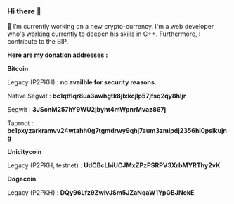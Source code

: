 ### Hi there 👋

🔭 I’m currently working on a new crypto-currency. 
I'm a web developer who's working currently to deepen his skills in C++.
Furthermore, I contribute to the BIP.

**Here are my donation addresses :**

**Bitcoin**

Legacy (P2PKH) : **no availble for security reasons.**

Native Segwit : **bc1qtflqr8ua3awhgtk8jlxkcjlp57jfsq2qy8hljr**

Segwit : **3JScnM257hY9WU2jbyht4mWpnrMvaz867j**

Taproot : **bc1pxyzarkramvv24wtahh0g7tgmdrwy9qhj7aum3zmlpdj2356hl0pslkujng**

**Unicitycoin**

Legacy (P2PKH, testnet) : **UdCBcLbiUCJMxZPzPSRPV3XrbMYRThy2vK**

**Dogecoin**

Legacy (P2PKH) : **DQy96Lfz9ZwivJSm5JZaNqaW1YpGBJNekE**
